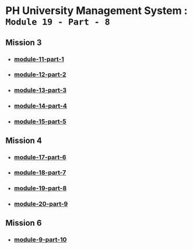 # PH University Management System : `Module 19 - Part - 8`

## Mission 3

-   ### [module-11-part-1](https://github.com/sajid1545/PH-University-management-system/tree/module-11-part-1)

-   ### [module-12-part-2](https://github.com/sajid1545/PH-University-management-system/tree/module-12-part-2)

-   ### [module-13-part-3](https://github.com/sajid1545/PH-University-management-system/tree/module-13-part-3)

-   ### [module-14-part-4](https://github.com/sajid1545/PH-University-management-system/tree/module-14-part-4)

-   ### [module-15-part-5](https://github.com/sajid1545/PH-University-management-system/tree/module-15-part-5)

## Mission 4

-   ### [module-17-part-6](https://github.com/sajid1545/PH-University-management-system/tree/module-17-part-6)

-   ### [module-18-part-7](https://github.com/sajid1545/PH-University-management-system/tree/module-18-part-7)

-   ### [module-19-part-8](https://github.com/sajid1545/PH-University-management-system/tree/module-19-part-8)

-   ### [module-20-part-9](https://github.com/sajid1545/PH-University-management-system/tree/module-20-part-9)

## Mission 6

-   ### [module-9-part-10](https://github.com/sajid1545/PH-University-management-server/tree/module-9-part-10)
